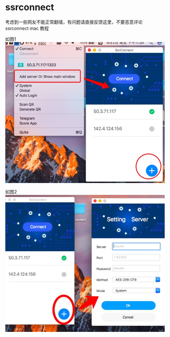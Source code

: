 # ssrconnect
考虑到一些网友不能正常翻墙，有问题请直接反馈这里，不要恶意评论
ssrconnect mac 教程

如图1
![screenshot](2.png)

如图2
![screenshot](1.png)
